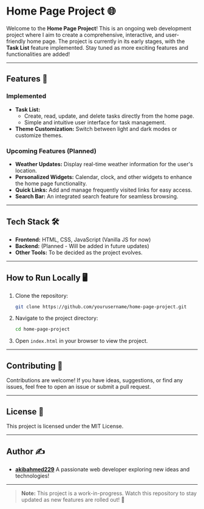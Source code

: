 # Home Page Project 🌐

Welcome to the **Home Page Project**! This is an ongoing web development project where I aim to create a comprehensive, interactive, and user-friendly home page. The project is currently in its early stages, with the **Task List** feature implemented. Stay tuned as more exciting features and functionalities are added!

---

## Features 🚀

### Implemented

- **Task List:**
  - Create, read, update, and delete tasks directly from the home page.
  - Simple and intuitive user interface for task management.
- **Theme Customization:** Switch between light and dark modes or customize themes.

### Upcoming Features (Planned)

- **Weather Updates:** Display real-time weather information for the user's location.
- **Personalized Widgets:** Calendar, clock, and other widgets to enhance the home page functionality.
- **Quick Links:** Add and manage frequently visited links for easy access.
- **Search Bar:** An integrated search feature for seamless browsing.

---

## Tech Stack 🛠️

- **Frontend:** HTML, CSS, JavaScript (Vanilla JS for now)
- **Backend:** (Planned - Will be added in future updates)
- **Other Tools:** To be decided as the project evolves.

---

## How to Run Locally 🖥️

1. Clone the repository:

   ```bash
   git clone https://github.com/yourusername/home-page-project.git
   ```

2. Navigate to the project directory:
   ```bash
   cd home-page-project
   ```
3. Open `index.html` in your browser to view the project.

---

## Contributing 🤝

Contributions are welcome! If you have ideas, suggestions, or find any issues, feel free to open an issue or submit a pull request.

---

## License 📜

This project is licensed under the MIT License.

---

## Author ✍️

- **[akibahmed229](https://github.com/akibahmed229)**
  A passionate web developer exploring new ideas and technologies!

---

> **Note:** This project is a work-in-progress. Watch this repository to stay updated as new features are rolled out! 🌟
